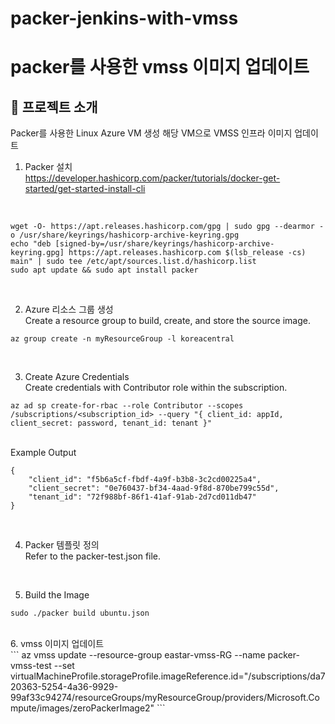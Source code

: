 # packer-jenkins-with-vmss
# packer를 사용한 vmss 이미지 업데이트
## :open_file_folder: 프로젝트 소개
Packer를 사용한 Linux Azure VM 생성
해당 VM으로 VMSS 인프라 이미지 업데이트
<br/>
1. Packer 설치<br/>
https://developer.hashicorp.com/packer/tutorials/docker-get-started/get-started-install-cli
<br/>

```
wget -O- https://apt.releases.hashicorp.com/gpg | sudo gpg --dearmor -o /usr/share/keyrings/hashicorp-archive-keyring.gpg
echo "deb [signed-by=/usr/share/keyrings/hashicorp-archive-keyring.gpg] https://apt.releases.hashicorp.com $(lsb_release -cs) main" | sudo tee /etc/apt/sources.list.d/hashicorp.list
sudo apt update && sudo apt install packer
```

<br/>

2. Azure 리소스 그룹 생성 <br/>
Create a resource group to build, create, and store the source image.<br/>

```
az group create -n myResourceGroup -l koreacentral
```

<br/>

3. Create Azure Credentials<br/>
Create credentials with Contributor role within the subscription.<br/>

```
az ad sp create-for-rbac --role Contributor --scopes /subscriptions/<subscription_id> --query "{ client_id: appId, client_secret: password, tenant_id: tenant }"
```

<br/>
Example Output<br/>

```
{
    "client_id": "f5b6a5cf-fbdf-4a9f-b3b8-3c2cd00225a4",
    "client_secret": "0e760437-bf34-4aad-9f8d-870be799c55d",
    "tenant_id": "72f988bf-86f1-41af-91ab-2d7cd011db47"
}
```

<br/>

4. Packer 템플릿 정의<br/>
Refer to the packer-test.json file.<br/>

<br/>

5. Build the Image<br/>
```
sudo ./packer build ubuntu.json
```
<br/>
6. vmss 이미지 업데이트<br/>
```
az vmss update     --resource-group eastar-vmss-RG     --name packer-vmss-test     --set virtualMachineProfile.storageProfile.imageReference.id="/subscriptions/da720363-5254-4a36-9929-99af33c94274/resourceGroups/myResourceGroup/providers/Microsoft.Compute/images/zeroPackerImage2"
```
<br/><br/>





